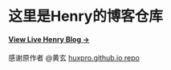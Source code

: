 # 这里是Henry的博客仓库

#### [View Live Henry Blog &rarr;](https://henrychen1.github.io/)





感谢原作者 @黄玄
 [huxpro.github.io repo](https://github.com/Huxpro/huxpro.github.io) 